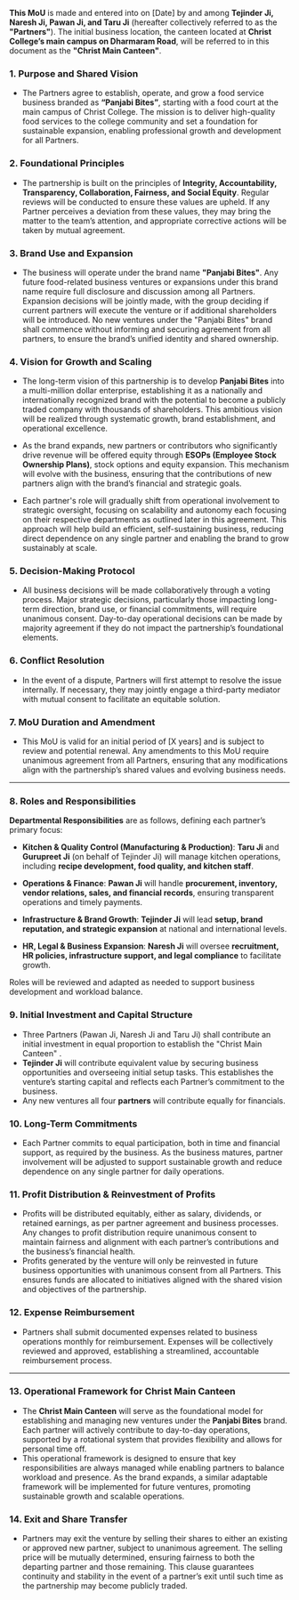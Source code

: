 
**This MoU** is made and entered into on [Date] by and among **Tejinder Ji, Naresh Ji, Pawan Ji, and Taru Ji** (hereafter collectively referred to as the **"Partners"**). The initial business location, the canteen located at **Christ College’s main campus on Dharmaram Road**, will be referred to in this document as the **"Christ Main Canteen"**.

### 1. Purpose and Shared Vision
- The Partners agree to establish, operate, and grow a food service business branded as **“Panjabi Bites”**, starting with a food court at the main campus of Christ College. The mission is to deliver high-quality food services to the college community and set a foundation for sustainable expansion, enabling professional growth and development for all Partners.

### 2. Foundational Principles
- The partnership is built on the principles of **Integrity, Accountability, Transparency, Collaboration, Fairness, and Social Equity**. Regular reviews will be conducted to ensure these values are upheld. If any Partner perceives a deviation from these values, they may bring the matter to the team’s attention, and appropriate corrective actions will be taken by mutual agreement.

### 3. Brand Use and Expansion
- The business will operate under the brand name **"Panjabi Bites"**. Any future food-related business ventures or expansions under this brand name require full disclosure and discussion among all Partners. Expansion decisions will be jointly made, with the group deciding if current partners will execute the venture or if additional shareholders will be introduced. No new ventures under the "Panjabi Bites" brand shall commence without informing and securing agreement from all partners, to ensure the brand’s unified identity and shared ownership.

### 4. Vision for Growth and Scaling
- The long-term vision of this partnership is to develop **Panjabi Bites** into a multi-million dollar enterprise, establishing it as a nationally and internationally recognized brand with the potential to become a publicly traded company with thousands of shareholders. This ambitious vision will be realized through systematic growth, brand establishment, and operational excellence.

- As the brand expands, new partners or contributors who significantly drive revenue will be offered equity through **ESOPs (Employee Stock Ownership Plans)**, stock options and equity expansion. This mechanism will evolve with the business, ensuring that the contributions of new partners align with the brand’s financial and strategic goals.

- Each partner's role will gradually shift from operational involvement to strategic oversight, focusing on scalability and autonomy each focusing on their respective departments as outlined later in this agreement. This approach will help build an efficient, self-sustaining business, reducing direct dependence on any single partner and enabling the brand to grow sustainably at scale.

### 5. Decision-Making Protocol
- All business decisions will be made collaboratively through a voting process. Major strategic decisions, particularly those impacting long-term direction, brand use, or financial commitments, will require unanimous consent. Day-to-day operational decisions can be made by majority agreement if they do not impact the partnership’s foundational elements.

### 6. Conflict Resolution
- In the event of a dispute, Partners will first attempt to resolve the issue internally. If necessary, they may jointly engage a third-party mediator with mutual consent to facilitate an equitable solution.

### 7. MoU Duration and Amendment
- This MoU is valid for an initial period of [X years] and is subject to review and potential renewal. Any amendments to this MoU require unanimous agreement from all Partners, ensuring that any modifications align with the partnership’s shared values and evolving business needs.

---

### 8. Roles and Responsibilities
**Departmental Responsibilities** are as follows, defining each partner’s primary focus:

  - **Kitchen & Quality Control (Manufacturing & Production)**: **Taru Ji** and **Gurupreet Ji** (on behalf of Tejinder Ji) will manage kitchen operations, including **recipe development, food quality, and kitchen staff**.

  - **Operations & Finance**: **Pawan Ji** will handle **procurement, inventory, vendor relations, sales, and financial records**, ensuring transparent operations and timely payments.

  - **Infrastructure & Brand Growth**: **Tejinder Ji** will lead **setup, brand reputation, and strategic expansion** at national and international levels.

  - **HR, Legal & Business Expansion**: **Naresh Ji** will oversee **recruitment, HR policies, infrastructure support, and legal compliance** to facilitate growth.

Roles will be reviewed and adapted as needed to support business development and workload balance.

### 9. Initial Investment and Capital Structure
- Three Partners (Pawan Ji, Naresh Ji and Taru Ji) shall contribute an initial investment in equal proportion to establish the "Christ Main Canteen" .
- **Tejinder Ji** will contribute equivalent value by securing business opportunities and overseeing initial setup tasks. This establishes the venture’s starting capital and reflects each Partner’s commitment to the business.
- Any new ventures all four **partners** will contribute equally for financials. 

### 10. Long-Term Commitments
- Each Partner commits to equal participation, both in time and financial support, as required by the business. As the business matures, partner involvement will be adjusted to support sustainable growth and reduce dependence on any single partner for daily operations.

### 11. Profit Distribution & Reinvestment of Profits
- Profits will be distributed equitably, either as salary, dividends, or retained earnings, as per partner agreement and business processes. Any changes to profit distribution require unanimous consent to maintain fairness and alignment with each partner’s contributions and the business’s financial health.
- Profits generated by the venture will only be reinvested in future business opportunities with unanimous consent from all Partners. This ensures funds are allocated to initiatives aligned with the shared vision and objectives of the partnership.

### 12. Expense Reimbursement
- Partners shall submit documented expenses related to business operations monthly for reimbursement. Expenses will be collectively reviewed and approved, establishing a streamlined, accountable reimbursement process.

---

### 13. Operational Framework for Christ Main Canteen
- The **Christ Main Canteen** will serve as the foundational model for establishing and managing new ventures under the **Panjabi Bites** brand. Each partner will actively contribute to day-to-day operations, supported by a rotational system that provides flexibility and allows for personal time off.
- This operational framework is designed to ensure that key responsibilities are always managed while enabling partners to balance workload and presence. As the brand expands, a similar adaptable framework will be implemented for future ventures, promoting sustainable growth and scalable operations.

### 14. Exit and Share Transfer
- Partners may exit the venture by selling their shares to either an existing or approved new partner, subject to unanimous agreement. The selling price will be mutually determined, ensuring fairness to both the departing partner and those remaining. This clause guarantees continuity and stability in the event of a partner’s exit until such time as the partnership may become publicly traded.

